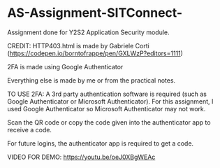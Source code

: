 # AS-Assignment-SITConnect-
Assignment done for Y2S2 Application Security module.

CREDIT:
HTTP403.html is made by Gabriele Corti (https://codepen.io/borntofrappe/pen/GXLWzP?editors=1111)

2FA is made using Google Authenticator

Everything else is made by me or from the practical notes.


TO USE 2FA:
A 3rd party authentication software is required (such as Google Authenticator or Microsoft Authenticator). For this assignment, I used Google Authenticator so Microsoft Authenticator may not work.

Scan the QR code or copy the code given into the authenticator app to receive a code.

For future logins, the authenticator app is required to get a code.


VIDEO FOR DEMO: https://youtu.be/oeJ0XBgWEAc
